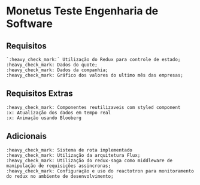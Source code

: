 # Monetus Teste Engenharia de Software

  ## Requisitos
    `:heavy_check_mark:` Utilização do Redux para controle de estado;
    :heavy_check_mark: Dados do quote;
    :heavy_check_mark: Dados da companhia;
    :heavy_check_mark: Gráfico dos valores do ultimo mês das empresas;

  ## Requisitos Extras
    :heavy_check_mark: Componentes reutilizaveis com styled component
    :x: Atualização dos dados em tempo real
    :x: Animação usando Blooberg

  ## Adicionais
    :heavy_check_mark: Sistema de rota implementado
    :heavy_check_mark: Utilização da arquitetura Flux;
    :heavy_check_mark: Utilização do redux-saga como middleware de manipulação de requisições assincronas;
    :heavy_check_mark: Configuração e uso do reactotron para monitoramento do redux no ambiente de desenvolvimento;
